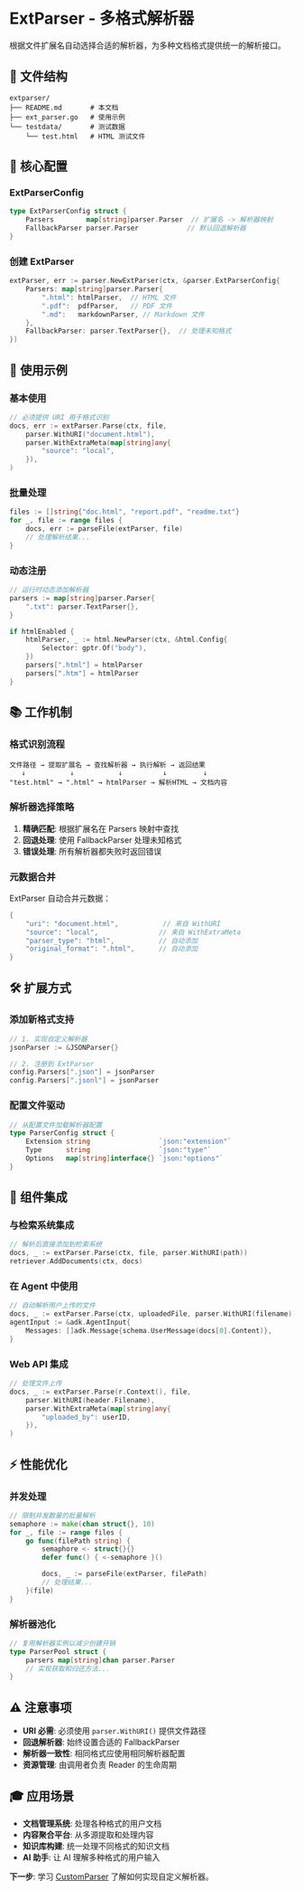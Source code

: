 # ExtParser - 多格式解析器

根据文件扩展名自动选择合适的解析器，为多种文档格式提供统一的解析接口。

## 📁 文件结构

```
extparser/
├── README.md       # 本文档
├── ext_parser.go   # 使用示例
└── testdata/       # 测试数据
    └── test.html   # HTML 测试文件
```

## 🔧 核心配置

### ExtParserConfig
```go
type ExtParserConfig struct {
    Parsers        map[string]parser.Parser  // 扩展名 -> 解析器映射
    FallbackParser parser.Parser            // 默认回退解析器
}
```

### 创建 ExtParser
```go
extParser, err := parser.NewExtParser(ctx, &parser.ExtParserConfig{
    Parsers: map[string]parser.Parser{
        ".html": htmlParser,  // HTML 文件
        ".pdf":  pdfParser,   // PDF 文件
        ".md":   markdownParser, // Markdown 文件
    },
    FallbackParser: parser.TextParser{},  // 处理未知格式
})
```

## 🚀 使用示例

### 基本使用
```go
// 必须提供 URI 用于格式识别
docs, err := extParser.Parse(ctx, file,
    parser.WithURI("document.html"),
    parser.WithExtraMeta(map[string]any{
        "source": "local",
    }),
)
```

### 批量处理
```go
files := []string{"doc.html", "report.pdf", "readme.txt"}
for _, file := range files {
    docs, err := parseFile(extParser, file)
    // 处理解析结果...
}
```

### 动态注册
```go
// 运行时动态添加解析器
parsers := map[string]parser.Parser{
    ".txt": parser.TextParser{},
}

if htmlEnabled {
    htmlParser, _ := html.NewParser(ctx, &html.Config{
        Selector: gptr.Of("body"),
    })
    parsers[".html"] = htmlParser
    parsers[".htm"] = htmlParser
}
```

## 📚 工作机制

### 格式识别流程
```
文件路径 → 提取扩展名 → 查找解析器 → 执行解析 → 返回结果
   ↓           ↓           ↓          ↓         ↓
"test.html" → ".html" → htmlParser → 解析HTML → 文档内容
```

### 解析器选择策略
1. **精确匹配**: 根据扩展名在 Parsers 映射中查找
2. **回退处理**: 使用 FallbackParser 处理未知格式
3. **错误处理**: 所有解析器都失败时返回错误

### 元数据合并
ExtParser 自动合并元数据：
```go
{
    "uri": "document.html",           // 来自 WithURI
    "source": "local",               // 来自 WithExtraMeta
    "parser_type": "html",           // 自动添加
    "original_format": ".html",      // 自动添加
}
```

## 🛠️ 扩展方式

### 添加新格式支持
```go
// 1. 实现自定义解析器
jsonParser := &JSONParser{}

// 2. 注册到 ExtParser
config.Parsers[".json"] = jsonParser
config.Parsers[".jsonl"] = jsonParser
```

### 配置文件驱动
```go
// 从配置文件加载解析器配置
type ParserConfig struct {
    Extension string                 `json:"extension"`
    Type      string                 `json:"type"`
    Options   map[string]interface{} `json:"options"`
}
```

## 🔗 组件集成

### 与检索系统集成
```go
// 解析后直接添加到检索系统
docs, _ := extParser.Parse(ctx, file, parser.WithURI(path))
retriever.AddDocuments(ctx, docs)
```

### 在 Agent 中使用
```go
// 自动解析用户上传的文件
docs, _ := extParser.Parse(ctx, uploadedFile, parser.WithURI(filename))
agentInput := &adk.AgentInput{
    Messages: []adk.Message{schema.UserMessage(docs[0].Content)},
}
```

### Web API 集成
```go
// 处理文件上传
docs, _ := extParser.Parse(r.Context(), file,
    parser.WithURI(header.Filename),
    parser.WithExtraMeta(map[string]any{
        "uploaded_by": userID,
    }),
)
```

## ⚡ 性能优化

### 并发处理
```go
// 限制并发数量的批量解析
semaphore := make(chan struct{}, 10)
for _, file := range files {
    go func(filePath string) {
        semaphore <- struct{}{}
        defer func() { <-semaphore }()

        docs, _ := parseFile(extParser, filePath)
        // 处理结果...
    }(file)
}
```

### 解析器池化
```go
// 复用解析器实例以减少创建开销
type ParserPool struct {
    parsers map[string]chan parser.Parser
    // 实现获取和归还方法...
}
```

## ⚠️ 注意事项

- **URI 必需**: 必须使用 `parser.WithURI()` 提供文件路径
- **回退解析器**: 始终设置合适的 FallbackParser
- **解析器一致性**: 相同格式应使用相同解析器配置
- **资源管理**: 由调用者负责 Reader 的生命周期

## 🎓 应用场景

- **文档管理系统**: 处理各种格式的用户文档
- **内容聚合平台**: 从多源提取和处理内容
- **知识库构建**: 统一处理不同格式的知识文档
- **AI 助手**: 让 AI 理解多种格式的用户输入

**下一步**: 学习 [CustomParser](../customparser/) 了解如何实现自定义解析器。